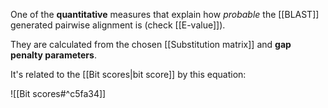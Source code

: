 One of the **quantitative** measures that explain how *probable* the [[BLAST]] generated pairwise alignment is (check [[E-value]]).

They are calculated from the chosen [[Substitution matrix]] and **gap penalty parameters**. 

It's related to the [[Bit scores|bit score]] by this equation:

![[Bit scores#^c5fa34]]